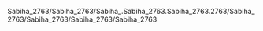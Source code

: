 Sabiha_2763/Sabiha_2763/Sabiha_.Sabiha_2763.Sabiha_2763.2763/Sabiha_2763/Sabiha_2763/Sabiha_2763/Sabiha_2763
